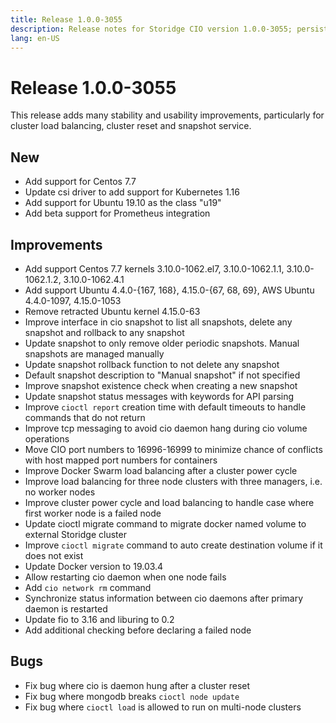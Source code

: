 ```yaml
---
title: Release 1.0.0-3055
description: Release notes for Storidge CIO version 1.0.0-3055; persistent volumes for kubernetes pods
lang: en-US
---
```


# Release 1.0.0-3055
This release adds many stability and usability improvements, particularly for cluster load balancing, cluster reset and snapshot service.  

## New
- Add support for Centos 7.7
- Update csi driver to add support for Kubernetes 1.16
- Add support for Ubuntu 19.10 as the class "u19"
- Add beta support for Prometheus integration

## Improvements
- Add support Centos 7.7 kernels 3.10.0-1062.el7, 3.10.0-1062.1.1, 3.10.0-1062.1.2, 3.10.0-1062.4.1
- Add support Ubuntu 4.4.0-{167, 168}, 4.15.0-{67, 68, 69}, AWS Ubuntu 4.4.0-1097, 4.15.0-1053
- Remove retracted Ubuntu kernel 4.15.0-63
- Improve interface in cio snapshot to list all snapshots, delete any snapshot and rollback to any snapshot
- Update snapshot to only remove older periodic snapshots. Manual snapshots are managed manually
- Update snapshot rollback function to not delete any snapshot
- Default snapshot description to "Manual snapshot" if not specified
- Improve snapshot existence check when creating a new snapshot
- Update snapshot status messages with keywords for API parsing
- Improve `cioctl report` creation time with default timeouts to handle commands that do not return
- Improve tcp messaging to avoid cio daemon hang during cio volume operations
- Move CIO port numbers to 16996-16999 to minimize chance of conflicts with host mapped port numbers for containers
- Improve Docker Swarm load balancing after a cluster power cycle
- Improve load balancing for three node clusters with three managers, i.e. no worker nodes
- Improve cluster power cycle and load balancing to handle case where first worker node is a failed node
- Update cioctl migrate command to migrate docker named volume to external Storidge cluster
- Improve `cioctl migrate` command to auto create destination volume if it does not exist
- Update Docker version to 19.03.4
- Allow restarting cio daemon when one node fails
- Add `cio network rm` command
- Synchronize status information between cio daemons after primary daemon is restarted
- Update fio to 3.16 and liburing to 0.2
- Add additional checking before declaring a failed node

## Bugs
- Fix bug where cio is daemon hung after a cluster reset
- Fix bug where mongodb breaks `cioctl node update`
- Fix bug where `cioctl load` is allowed to run on multi-node clusters
